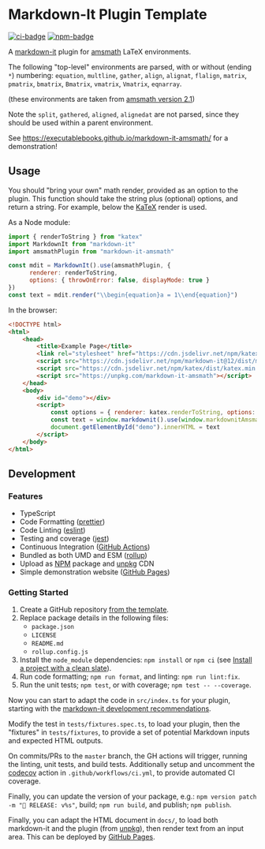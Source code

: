 # Markdown-It Plugin Template

[![ci-badge]][ci-link]
[![npm-badge]][npm-link]

A [markdown-it](https://github.com/markdown-it/markdown-it) plugin for [amsmath](https://ctan.org/pkg/amsmath) LaTeX environments.

The following "top-level" environments are parsed, with or without (ending `*`) numbering:
`equation`, `multline`, `gather`, `align`, `alignat`, `flalign`, `matrix`, `pmatrix`, `bmatrix`, `Bmatrix`, `vmatrix`, `Vmatrix`, `eqnarray`.

(these environments are taken from [amsmath version 2.1](http://anorien.csc.warwick.ac.uk/mirrors/CTAN/macros/latex/required/amsmath/amsldoc.pdf))

Note the `split`, `gathered`, `aligned`, `alignedat` are not parsed, since they should be used within a parent environment.

See <https://executablebooks.github.io/markdown-it-amsmath/> for a demonstration!

## Usage

You should "bring your own" math render, provided as an option to the plugin.
This function should take the string plus (optional) options, and return a string.
For example, below the [KaTeX](https://github.com/Khan/KaTeX) render is used.

As a Node module:

```javascript
import { renderToString } from "katex"
import MarkdownIt from "markdown-it"
import amsmathPlugin from "markdown-it-amsmath"

const mdit = MarkdownIt().use(amsmathPlugin, {
      renderer: renderToString,
      options: { throwOnError: false, displayMode: true }
})
const text = mdit.render("\\begin{equation}a = 1\\end{equation}")
```

In the browser:

```html
<!DOCTYPE html>
<html>
    <head>
        <title>Example Page</title>
        <link rel="stylesheet" href="https://cdn.jsdelivr.net/npm/katex/dist/katex.min.css">
        <script src="https://cdn.jsdelivr.net/npm/markdown-it@12/dist/markdown-it.min.js"></script>
        <script src="https://cdn.jsdelivr.net/npm/katex/dist/katex.min.js"></script>
        <script src="https://unpkg.com/markdown-it-amsmath"></script>
    </head>
    <body>
        <div id="demo"></div>
        <script>
            const options = { renderer: katex.renderToString, options: { throwOnError: false, displayMode: true }};
            const text = window.markdownit().use(window.markdownitAmsmath, options).render("\\begin{equation}a = 1\\end{equation}");
            document.getElementById("demo").innerHTML = text
        </script>
    </body>
</html>
```

## Development

### Features

- TypeScript
- Code Formatting ([prettier])
- Code Linting ([eslint])
- Testing and coverage ([jest])
- Continuous Integration ([GitHub Actions])
- Bundled as both UMD and ESM ([rollup])
- Upload as [NPM] package and [unpkg] CDN
- Simple demonstration website ([GitHub Pages])

### Getting Started

1. Create a GitHub repository [from the template](https://docs.github.com/en/github-ae@latest/github/creating-cloning-and-archiving-repositories/creating-a-repository-on-github/creating-a-repository-from-a-template).
2. Replace package details in the following files:
   - `package.json`
   - `LICENSE`
   - `README.md`
   - `rollup.config.js`
3. Install the `node_module` dependencies: `npm install` or `npm ci` (see [Install a project with a clean slate](https://docs.npmjs.com/cli/v7/commands/npm-ci)).
4. Run code formatting; `npm run format`, and linting: `npm run lint:fix`.
5. Run the unit tests; `npm test`, or with coverage; `npm test -- --coverage`.

Now you can start to adapt the code in `src/index.ts` for your plugin, starting with the [markdown-it development recommendations](https://github.com/markdown-it/markdown-it/blob/master/docs/development.md).

Modify the test in `tests/fixtures.spec.ts`, to load your plugin, then the "fixtures" in `tests/fixtures`, to provide a set of potential Markdown inputs and expected HTML outputs.

On commits/PRs to the `master` branch, the GH actions will trigger, running the linting, unit tests, and build tests.
Additionally setup and uncomment the [codecov](https://about.codecov.io/) action in `.github/workflows/ci.yml`, to provide automated CI coverage.

Finally, you can update the version of your package, e.g.: `npm version patch -m "🚀 RELEASE: v%s"`, build; `npm run build`, and publish; `npm publish`.

Finally, you can adapt the HTML document in `docs/`, to load both markdown-it and the plugin (from [unpkg]), then render text from an input area.
This can be deployed by [GitHub Pages].


[ci-badge]: https://github.com/executablebooks/markdown-it-amsmath/workflows/CI/badge.svg
[ci-link]: https://github.com/executablebooks/markdown-it--plugin-template/actions
[npm-badge]: https://img.shields.io/npm/v/markdown-it-amsmath.svg
[npm-link]: https://www.npmjs.com/package/markdown-it-amsmath

[GitHub Actions]: https://docs.github.com/en/actions
[GitHub Pages]: https://docs.github.com/en/pages
[prettier]: https://prettier.io/
[eslint]: https://eslint.org/
[Jest]: https://facebook.github.io/jest/
[Rollup]: https://rollupjs.org
[npm]: https://www.npmjs.com
[unpkg]: https://unpkg.com/
